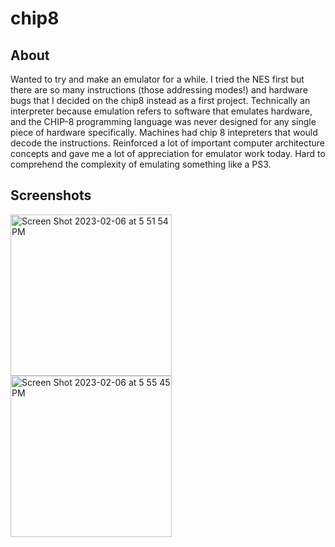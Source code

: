 # chip8
<h2> About </h2>
Wanted to try and make an emulator for a while. I tried the NES first but there are so many instructions (those addressing modes!) and hardware bugs that I decided on the chip8 instead as a first project. Technically an interpreter because emulation refers to software that emulates hardware, and the CHIP-8 programming language was never designed for any single piece of hardware specifically. Machines had chip 8 intepreters that would decode the instructions. Reinforced a lot of important computer architecture concepts and gave me a lot of appreciation for emulator work today. Hard to comprehend the complexity of emulating something like a PS3. 

<h2> Screenshots </h2>
<img width="258" alt="Screen Shot 2023-02-06 at 5 51 54 PM" src="https://user-images.githubusercontent.com/84037300/217048030-0c390745-dcad-4787-8726-965f71706a3b.png">
<img width="258" alt="Screen Shot 2023-02-06 at 5 55 45 PM" src="https://user-images.githubusercontent.com/84037300/217048301-59822c33-eeda-4bcb-a041-1272d4bd93c5.png">

